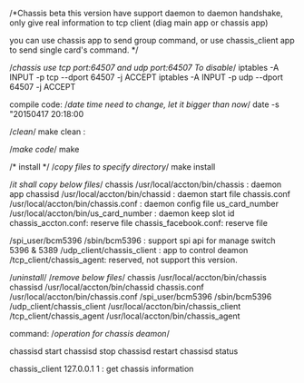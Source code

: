 /*Chassis beta 
this version have support daemon to daemon handshake, only give real information to tcp client (diag main app or chassis app)

you can use chassis app to send group command, or use chassis_client app to send single card's command.
*/

/*chassis use tcp port:64507 and udp port:64507 To disable*/
iptables -A INPUT -p tcp --dport 64507 -j ACCEPT
iptables -A INPUT -p udp --dport 64507 -j ACCEPT



compile code:
/*date time need to change, let it bigger than now*/
date -s "20150417 20:18:00

/*clean*/
make clean : 

/*make code*/
make 

/* install */
/*copy files to specify directory*/
make install

/*it shall copy below files*/
chassis    /usr/local/accton/bin/chassis  : daemon app
chassisd   /usr/local/accton/bin/chassid : daemon start file
chassis.conf /usr/local/accton/bin/chassis.conf : daemon config file
us_card_number /usr/local/accton/bin/us_card_number : daemon keep slot id
chassis_accton.conf: reserve file
chassis_facebook.conf: reserve file

/spi_user/bcm5396 /sbin/bcm5396 : support spi api for manage switch 5396 & 5389
/udp_client/chassis_client : app to control deamon
/tcp_client/chassis_agent: reserved, not support this version.

/*uninstall*/
/*remove below files*/
chassis    /usr/local/accton/bin/chassis
chassisd   /usr/local/accton/bin/chassid
chassis.conf /usr/local/accton/bin/chassis.conf
/spi_user/bcm5396 /sbin/bcm5396
/udp_client/chassis_client /usr/local/accton/bin/chassis_client
/tcp_client/chassis_agent /usr/local/accton/bin/chassis_agent


command:
/*operation for chassis deamon*/

chassisd start
chassisd stop
chassisd restart
chassisd status


chassis_client 127.0.0.1 1 : get chassis information


